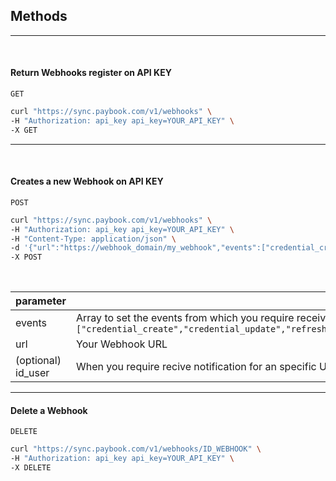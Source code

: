 ## Methods

------
<br />

#### Return Webhooks register on API KEY

`GET`

```bash
curl "https://sync.paybook.com/v1/webhooks" \
-H "Authorization: api_key api_key=YOUR_API_KEY" \
-X GET
```

------
<br />

#### Creates a new Webhook on API KEY

`POST`

```bash
curl "https://sync.paybook.com/v1/webhooks" \
-H "Authorization: api_key api_key=YOUR_API_KEY" \
-H "Content-Type: application/json" \
-d '{"url":"https://webhook_domain/my_webhook","events":["credential_create","credential_update","refresh"]}' \
-X POST
```

</br>

| parameter          |                                                              |
| ------------------ | ------------------------------------------------------------ |
| events             | Array to set the events from which you require receive notification, can be: `["credential_create","credential_update","refresh","documents_completed"]` |
| url                | Your Webhook URL                                             |
| (optional) id_user | When you require recive notification for an specific User    |



------



#### Delete a Webhook

`DELETE`

```bash
curl "https://sync.paybook.com/v1/webhooks/ID_WEBHOOK" \
-H "Authorization: api_key api_key=YOUR_API_KEY" \
-X DELETE
```


